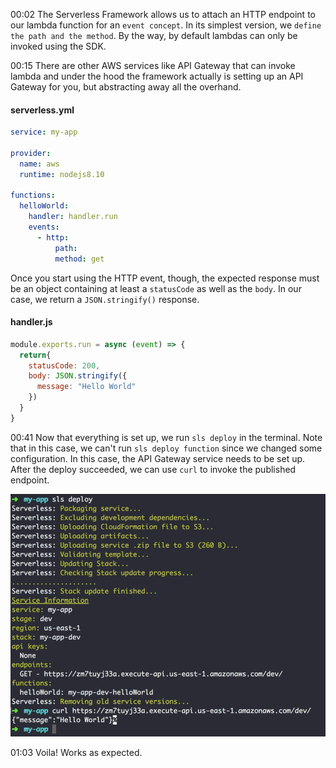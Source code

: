 00:02 The Serverless Framework allows us to attach an HTTP endpoint to our lambda function for an `event concept`. In its simplest version, we `define the path and the method`. By the way, by default lambdas can only be invoked using the SDK.

00:15 There are other AWS services like API Gateway that can invoke lambda and under the hood the framework actually is setting up an API Gateway for you, but abstracting away all the overhand. 

#### serverless.yml
```yml
service: my-app

provider:
  name: aws
  runtime: nodejs8.10

functions:
  helloWorld:
    handler: handler.run
    events: 
      - http: 
          path:
          method: get
```
Once you start using the HTTP event, though, the expected response must be an object containing at least a `statusCode` as well as the `body`. In our case, we return a `JSON.stringify()` response.

#### handler.js
```javascript
module.exports.run = async (event) => {
  return{
    statusCode: 200,
    body: JSON.stringify({
      message: "Hello World"
    })
  }
}
```

00:41 Now that everything is set up, we run `sls deploy` in the terminal. Note that in this case, we can't run `sls deploy function` since we changed some configuration. In this case, the API Gateway service needs to be set up. After the deploy succeeded, we can use `curl` to invoke the published endpoint.

![run sls deploy](../images/node-js-attach-a-http-endpoint-to-an-aws-lambda-function-using-the-serverless-frame-run-sls-deploy.png)

01:03 Voila! Works as expected.